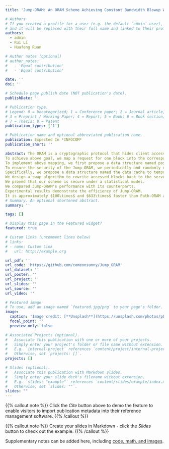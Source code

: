 ```yaml
---
title: 'Jump-ORAM: An ORAM Scheme Achieving Constant Bandwidth Blowup Without Server-side Computing Overhead'

# Authors
# If you created a profile for a user (e.g. the default `admin` user), write the username (folder name) here
# and it will be replaced with their full name and linked to their profile.
authors:
  - admin
  - Rui Li
  - Huafeng Ruan

# Author notes (optional)
# author_notes:
#   - 'Equal contribution'
#   - 'Equal contribution'

date: ''
doi: ''

# Schedule page publish date (NOT publication's date).
publishDate: ''

# Publication type.
# Legend: 0 = Uncategorized; 1 = Conference paper; 2 = Journal article;
# 3 = Preprint / Working Paper; 4 = Report; 5 = Book; 6 = Book section;
# 7 = Thesis; 8 = Patent
publication_types: ['1']

# Publication name and optional abbreviated publication name.
publication: Expected In *INFOCOM*
publication_short: ''

abstract: The ORAM is a cryptographic protocol that hides client access patterns from leaking. Prior works suffer the cost of logarithmic communication blowup or server-side computing overhead. In this paper, we present an ORAM scheme named Jump-ORAM that achieves constant bandwidth blowup without server-side computing overhead.  
To achieve above goal, we map a request for one block into the corresponding request for a given number of blocks.
To implement above mapping, we first propose a data structure named position map to convert the accessed block's logical-ID into its physical-ID, and then design a selection algorithm to map the accessed block's physical-ID to a given number of physical-IDs.
To ensure the security of the Jump-ORAM, we periodically and randomly rewrite accessed blocks back to the server without leaking their new assigned physical-IDs. 
Specifically, we propose a data structure named the data cache to temporarily store accessed blocks. 
We design a swap algorithm to rewrite accessed blocks back to the server without leaking their new assigned physical-IDs.
We proved that our scheme is secure under a statistical model. 
We compared Jump-ORAM's performance with its counterparts. 
Experimental results demonstrate the efficiency of Jump-ORAM.
It is approximately $100\times$ and $633\times$ faster than Path-ORAM and $S^3$ORAM, respectively.
# Summary. An optional shortened abstract.
summary: ''

tags: []

# Display this page in the Featured widget?
featured: true

# Custom links (uncomment lines below)
# links:
# - name: Custom Link
#   url: http://example.org

url_pdf: ''
url_code: 'https://github.com/comeonsunny/Jump_ORAM'
url_dataset: ''
url_poster: ''
url_project: ''
url_slides: ''
url_source: ''
url_video: ''

# Featured image
# To use, add an image named `featured.jpg/png` to your page's folder.
image:
  caption: 'Image credit: [**Unsplash**](https://unsplash.com/photos/pLCdAaMFLTE)'
  focal_point: ''
  preview_only: false

# Associated Projects (optional).
#   Associate this publication with one or more of your projects.
#   Simply enter your project's folder or file name without extension.
#   E.g. `internal-project` references `content/project/internal-project/index.md`.
#   Otherwise, set `projects: []`.
projects: []

# Slides (optional).
#   Associate this publication with Markdown slides.
#   Simply enter your slide deck's filename without extension.
#   E.g. `slides: "example"` references `content/slides/example/index.md`.
#   Otherwise, set `slides: ""`.
slides: ""
---
```


{{% callout note %}}
Click the _Cite_ button above to demo the feature to enable visitors to import publication metadata into their reference management software.
{{% /callout %}}

{{% callout note %}}
Create your slides in Markdown - click the _Slides_ button to check out the example.
{{% /callout %}}

Supplementary notes can be added here, including [code, math, and images](https://wowchemy.com/docs/writing-markdown-latex/).
